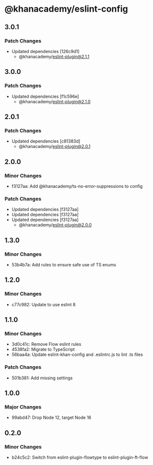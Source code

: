 # @khanacademy/eslint-config

## 3.0.1

### Patch Changes

-   Updated dependencies [126c9d1]
    -   @khanacademy/eslint-plugin@2.1.1

## 3.0.0

### Patch Changes

-   Updated dependencies [f1c596e]
    -   @khanacademy/eslint-plugin@2.1.0

## 2.0.1

### Patch Changes

-   Updated dependencies [c81383d]
    -   @khanacademy/eslint-plugin@2.0.1

## 2.0.0

### Minor Changes

-   f3127aa: Add @khanacademy/ts-no-error-suppressions to config

### Patch Changes

-   Updated dependencies [f3127aa]
-   Updated dependencies [f3127aa]
-   Updated dependencies [f3127aa]
    -   @khanacademy/eslint-plugin@2.0.0

## 1.3.0

### Minor Changes

-   53b4b7a: Add rules to ensure safe use of TS enums

## 1.2.0

### Minor Changes

-   c77c982: Update to use eslint 8

## 1.1.0

### Minor Changes

-   3d0c41c: Remove Flow eslint rules
-   4538fa2: Migrate to TypeScript
-   56baa4a: Update eslint-khan-config and .eslintrc.js to lint .ts files

### Patch Changes

-   501b381: Add missing settings

## 1.0.0

### Major Changes

-   99abd47: Drop Node 12, target Node 16

## 0.2.0

### Minor Changes

-   b24c5c2: Switch from eslint-plugin-flowtype to eslint-plugin-ft-flow
